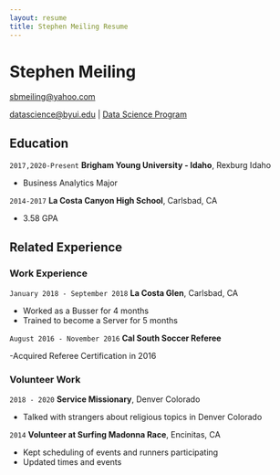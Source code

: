 ```yaml
---
layout: resume
title: Stephen Meiling Resume
---
```

# Stephen Meiling
sbmeiling@yahoo.com

<div id="webaddress">
<a href="datascience@byui.edu">datascience@byui.edu</a>
| <a href="https://byuidatascience.github.io/development.html">Data Science Program</a>
</div>

<!-- https://www.monique.tech/the-art-of-markdown -->


## Education

`2017,2020-Present`
__Brigham Young University - Idaho__, Rexburg Idaho

- Business Analytics Major

`2014-2017`
__La Costa Canyon High School__, Carlsbad, CA

- 3.58 GPA


## Related Experience

### Work Experience

`January 2018 - September 2018`
__La Costa Glen__, Carlsbad, CA

- Worked as a Busser for 4 months
- Trained to become a Server for 5 months

`August 2016 - November 2016`
__Cal South Soccer Referee__

-Acquired Referee Certification in 2016

### Volunteer Work

`2018 - 2020`
__Service Missionary__, Denver Colorado

- Talked with strangers about religious topics in Denver Colorado

`2014`
__Volunteer at Surfing Madonna Race__, Encinitas, CA
- Kept scheduling of events and runners participating
- Updated times and events


<!-- ### Footer

Last updated: May 2013 -->



